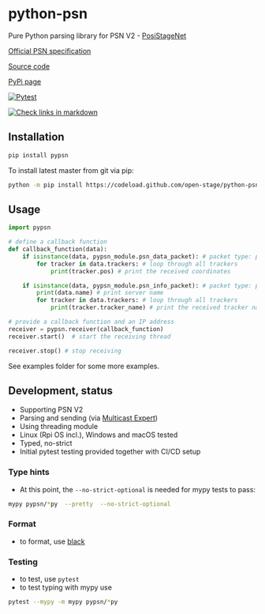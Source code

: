 # python-psn

Pure Python parsing library for PSN V2 - [PosiStageNet](https://posistage.net/)

[Official PSN specification](https://github.com/vyv/psn-cpp/blob/master/doc/PosiStageNetprotocol_v2.03_2019_09_09.pdf)

[Source code](https://github.com/open-stage/python-psn)

[PyPi page](https://pypi.org/project/pypsn/)

[![Pytest](https://github.com/open-stage/python-psn/actions/workflows/run-tests.yaml/badge.svg)](https://github.com/open-stage/python-psn/actions/workflows/run-tests.yaml)

[![Check links in markdown](https://github.com/open-stage/python-psn/actions/workflows/check-links.yaml/badge.svg)](https://github.com/open-stage/python-psn/actions/workflows/check-links.yaml)

## Installation

```bash
pip install pypsn
```

To install latest master from git via pip:
```bash
python -m pip install https://codeload.github.com/open-stage/python-psn/zip/refs/heads/master
```

## Usage

```python
import pypsn

# define a callback function
def callback_function(data):
    if isinstance(data, pypsn_module.psn_data_packet): # packet type: psn.psn_data_packet
        for tracker in data.trackers: # loop through all trackers
            print(tracker.pos) # print the received coordinates

    if isinstance(data, pypsn_module.psn_info_packet): # packet type: psn.psn_info_packet
        print(data.name) # print server name
        for tracker in data.trackers: # loop through all trackers
            print(tracker.tracker_name) # print the received tracker name

# provide a callback function and an IP address
receiver = pypsn.receiver(callback_function)
receiver.start()  # start the receiving thread

receiver.stop() # stop receiving

```
See examples folder for some more examples.

## Development, status

- Supporting PSN V2
- Parsing and sending (via [Multicast Expert](https://github.com/multiplemonomials/multicast_expert))
- Using threading module
- Linux (Rpi OS incl.), Windows and macOS tested
- Typed, no-strict
- Initial pytest testing provided together with CI/CD setup

### Type hints

* At this point, the `--no-strict-optional` is needed for mypy tests to pass:

```bash
mypy pypsn/*py  --pretty  --no-strict-optional
```
### Format

- to format, use [black](https://pypi.org/project/black/)

### Testing

- to test, use `pytest`
- to test typing with mypy use

```bash
pytest --mypy -m mypy pypsn/*py
```

